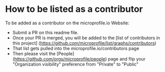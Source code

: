 # How to be listed as a contributor 

To be added as a contributor on the microprofile.io Website:

* Submit a PR on this readme file.
* Once your PR is merged, you will be added to the [list of contributors in this project] (https://github.com/microprofile/list/graphs/contributors)
* That list gets pulled into the microprofile.io/contributors page
* Then please visit the [People] (https://github.com/orgs/microprofile/people) page and flip your "Organization visibility" preference from "Private" to "Public"
